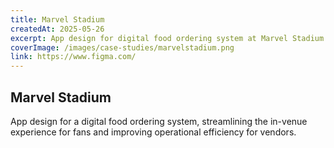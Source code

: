 ```yaml
---
title: Marvel Stadium
createdAt: 2025-05-26
excerpt: App design for digital food ordering system at Marvel Stadium.
coverImage: /images/case-studies/marvelstadium.png
link: https://www.figma.com/
---
```


## Marvel Stadium

App design for a digital food ordering system, streamlining the in-venue experience for fans and improving operational efficiency for vendors.
